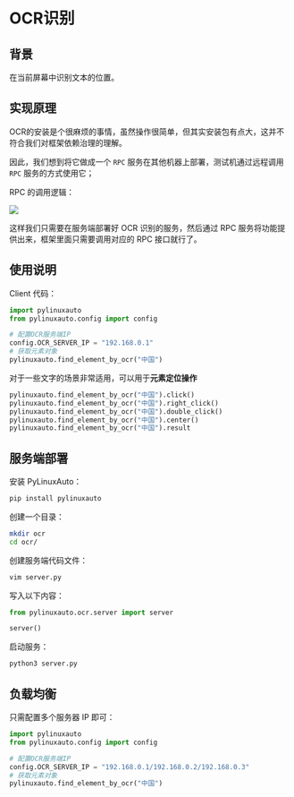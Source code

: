 # OCR识别

## 背景

在当前屏幕中识别文本的位置。

## 实现原理

OCR的安装是个很麻烦的事情，虽然操作很简单，但其实安装包有点大，这并不符合我们对框架依赖治理的理解。

因此，我们想到将它做成一个 `RPC` 服务在其他机器上部署，测试机通过远程调用 `RPC` 服务的方式使用它；

RPC 的调用逻辑：

![](https://pic.imgdb.cn/item/64f054c3661c6c8e54ff47b5.png)

这样我们只需要在服务端部署好 OCR 识别的服务，然后通过 RPC 服务将功能提供出来，框架里面只需要调用对应的 RPC 接口就行了。

## 使用说明

Client 代码：

```python
import pylinuxauto
from pylinuxauto.config import config

# 配置OCR服务端IP
config.OCR_SERVER_IP = "192.168.0.1"
# 获取元素对象
pylinuxauto.find_element_by_ocr("中国")
```

对于一些文字的场景非常适用，可以用于**元素定位操作**

```python
pylinuxauto.find_element_by_ocr("中国").click()
pylinuxauto.find_element_by_ocr("中国").right_click()
pylinuxauto.find_element_by_ocr("中国").double_click()
pylinuxauto.find_element_by_ocr("中国").center()
pylinuxauto.find_element_by_ocr("中国").result
```

## 服务端部署

安装 PyLinuxAuto：

```bash
pip install pylinuxauto
```

创建一个目录：

```bash
mkdir ocr
cd ocr/
```

创建服务端代码文件：

```bash
vim server.py
```

写入以下内容：

```python
from pylinuxauto.ocr.server import server

server()
```

启动服务：

```bash
python3 server.py
```

## 负载均衡

只需配置多个服务器 IP 即可：

```python
import pylinuxauto
from pylinuxauto.config import config

# 配置OCR服务端IP
config.OCR_SERVER_IP = "192.168.0.1/192.168.0.2/192.168.0.3"
# 获取元素对象
pylinuxauto.find_element_by_ocr("中国")
```
